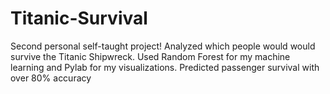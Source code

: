 # Titanic-Survival
Second personal self-taught project! Analyzed which people would would survive the Titanic Shipwreck. Used Random Forest for my machine learning and Pylab for my visualizations. Predicted passenger survival with over 80% accuracy
